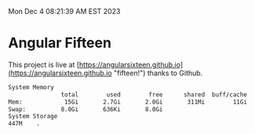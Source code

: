 Mon Dec  4 08:21:39 AM EST 2023

# Angular Fifteen


This project is live at [https://angularsixteen.github.io](https://angularsixteen.github.io "fifteen!") thanks to Github.

```bash
System Memory
               total        used        free      shared  buff/cache   available
Mem:            15Gi       2.7Gi       2.0Gi       311Mi        11Gi        12Gi
Swap:          8.0Gi       636Ki       8.0Gi
System Storage
447M	.
```
